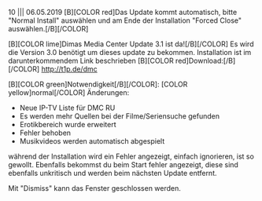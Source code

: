 10
||| 
06.05.2019 
[B][COLOR red]Das Update kommt automatisch, bitte "Normal Install" auswählen und am Ende der Installation
"Forced Close" auswählen.[/B][/COLOR]

[B][COLOR lime]Dimas Media Center Update 3.1 ist da![/B][/COLOR]
Es wird die Version 3.0 benötigt um dieses update zu bekommen.
Installation ist im darunterkommendem Link beschrieben
[B][COLOR red]Download:[/B][/COLOR] http://t1p.de/dmc

[B][COLOR green]Notwendigkeit[/B][/COLOR]: [COLOR yellow]normal[/COLOR]
Änderungen: 
- Neue IP-TV Liste für DMC RU
- Es werden mehr Quellen bei der Filme/Seriensuche gefunden
- Erotikbereich wurde erweitert
- Fehler behoben
- Musikvideos werden automatisch abgespielt

während der Installation wird ein Fehler angezeigt, einfach ignorieren, ist so gewollt.
Ebenfalls bekommst du beim Start fehler angezeigt, diese sind ebenfalls unkritisch und werden
beim nächsten Update entfernt.

Mit "Dismiss" kann das Fenster geschlossen werden. 







